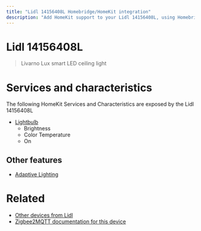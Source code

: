 ```yaml
---
title: "Lidl 14156408L Homebridge/HomeKit integration"
description: "Add HomeKit support to your Lidl 14156408L, using Homebridge, Zigbee2MQTT and homebridge-z2m."
---
```

<!---
This file has been GENERATED using src/docgen/docgen.ts
DO NOT EDIT THIS FILE MANUALLY!
-->
# Lidl 14156408L
> Livarno Lux smart LED ceiling light


# Services and characteristics
The following HomeKit Services and Characteristics are exposed by
the Lidl 14156408L

* [Lightbulb](../../light.md)
  * Brightness
  * Color Temperature
  * On

## Other features
* [Adaptive Lighting](../../light.md)

# Related
* [Other devices from Lidl](../index.md#lidl)
* [Zigbee2MQTT documentation for this device](https://www.zigbee2mqtt.io/devices/14156408L.html)